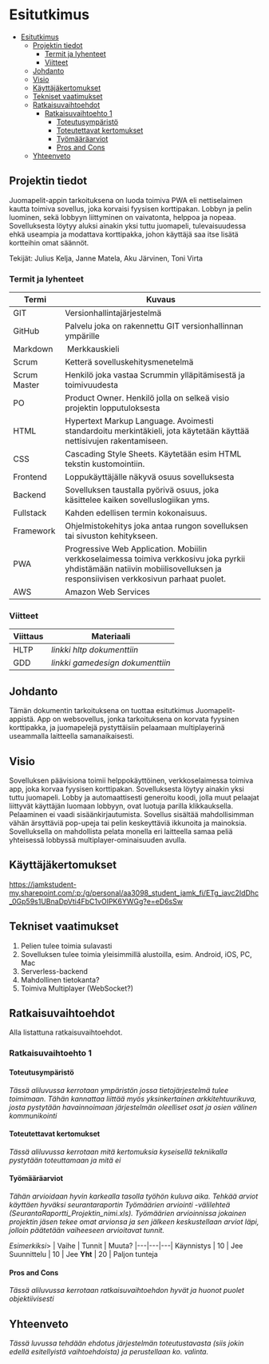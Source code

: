 # Esitutkimus

- [Esitutkimus](#esitutkimus)
  - [Projektin tiedot](#projektin-tiedot)
    - [Termit ja lyhenteet](#termit-ja-lyhenteet)
    - [Viitteet](#viitteet)
  - [Johdanto](#johdanto)
  - [Visio](#visio)
  - [Käyttäjäkertomukset](#k%C3%A4ytt%C3%A4j%C3%A4kertomukset)
  - [Tekniset vaatimukset](#tekniset-vaatimukset)
  - [Ratkaisuvaihtoehdot](#ratkaisuvaihtoehdot)
    - [Ratkaisuvaihtoehto 1](#ratkaisuvaihtoehto-1)
      - [Toteutusympäristö](#toteutusymp%C3%A4rist%C3%B6)
      - [Toteutettavat kertomukset](#toteutettavat-kertomukset)
      - [Työmääräarviot](#ty%C3%B6m%C3%A4%C3%A4r%C3%A4arviot)
      - [Pros and Cons](#pros-and-cons)
  - [Yhteenveto](#yhteenveto)

## Projektin tiedot

<Juomapelit-app>

Juomapelit-appin tarkoituksena on luoda toimiva PWA eli nettiselaimen kautta toimiva sovellus, joka korvaisi fyysisen korttipakan.
Lobbyn ja pelin luominen, sekä lobbyyn liittyminen on vaivatonta, helppoa ja nopeaa. Sovelluksesta löytyy aluksi ainakin yksi tuttu
juomapeli, tulevaisuudessa ehkä useampia ja modattava korttipakka, johon käyttäjä saa itse lisätä kortteihin omat säännöt.

Tekijät: Julius Kelja, Janne Matela, Aku Järvinen, Toni Virta

### Termit ja lyhenteet

| Termi        | Kuvaus                                                                                                                                                                      |
| ------------ | --------------------------------------------------------------------------------------------------------------------------------------------------------------------------- |
| GIT          | Versionhallintajärjestelmä                                                                                                                                                  |
| GitHub       | Palvelu joka on rakennettu GIT versionhallinnan ympärille                                                                                                                   |
| Markdown     |  Merkkauskieli                                                                                                                                                              |
| Scrum        | Ketterä sovelluskehitysmenetelmä                                                                                                                                            |
| Scrum Master | Henkilö joka vastaa Scrummin ylläpitämisestä ja toimivuudesta                                                                                                               |
| PO           | Product Owner. Henkilö jolla on selkeä visio projektin lopputuloksesta                                                                                                      |
| HTML         | Hypertext Markup Language. Avoimesti standardoitu merkintäkieli, jota käytetään käyttää nettisivujen rakentamiseen.                                                         |
| CSS          | Cascading Style Sheets. Käytetään esim HTML tekstin kustomointiin.                                                                                                          |
| Frontend     | Loppukäyttäjälle näkyvä osuus sovelluksesta                                                                                                                                 |
| Backend      | Sovelluksen taustalla pyörivä osuus, joka käsittelee kaiken sovelluslogiikan yms.                                                                                           |
| Fullstack    | Kahden edellisen termin kokonaisuus.                                                                                                                                        |
| Framework    | Ohjelmistokehitys joka antaa rungon sovelluksen tai sivuston kehitykseen.                                                                                                   |
| PWA          | Progressive Web Application. Mobiilin verkkoselaimessa toimiva verkkosivu joka pyrkii yhdistämään natiivin mobiilisovelluksen ja responsiivisen verkkosivun parhaat puolet. |
| AWS          | Amazon Web Services                                                                                                                                                         |

### Viitteet

| Viittaus | Materiaali                       |
| -------- | -------------------------------- |
| HLTP     | _linkki hltp dokumenttiin_       |
| GDD      | _linkki gamedesign dokumenttiin_ |

## Johdanto

Tämän dokumentin tarkoituksena on tuottaa esitutkimus Juomapelit-appistä. App on websovellus, jonka tarkoituksena on korvata fyysinen korttipakka, ja juomapelejä pystyttäisiin pelaamaan multiplayerinä useammalla laitteella samanaikaisesti.

## Visio

Sovelluksen päävisiona toimii helppokäyttöinen, verkkoselaimessa toimiva app, joka korvaa fyysisen korttipakan. Sovelluksesta löytyy ainakin yksi tuttu juomapeli. Lobby ja automaattisesti generoitu koodi, jolla muut pelaajat liittyvät käyttäjän luomaan lobbyyn, ovat luotuja parilla klikkauksella. Pelaaminen ei vaadi sisäänkirjautumista. Sovellus sisältää mahdollisimman vähän ärsyttäviä pop-upeja tai pelin keskeyttäviä ikkunoita ja mainoksia. Sovelluksella on mahdollista pelata monella eri laitteella samaa peliä yhteisessä lobbyssä multiplayer-ominaisuuden avulla.

## Käyttäjäkertomukset

https://jamkstudent-my.sharepoint.com/:p:/g/personal/aa3098_student_jamk_fi/ETg_iavc2IdDhc_0Gp59s1UBnaDpVti4FbC1vOIPK6YWGg?e=eD6sSw

## Tekniset vaatimukset

1. Pelien tulee toimia sulavasti
2. Sovelluksen tulee toimia yleisimmillä alustoilla, esim. Android, iOS, PC, Mac
3. Serverless-backend
4. Mahdollinen tietokanta?
5. Toimiva Multiplayer (WebSocket?)

## Ratkaisuvaihtoehdot

Alla listattuna ratkaisuvaihtoehdot.

### Ratkaisuvaihtoehto 1

#### Toteutusympäristö

_Tässä aliluvussa kerrotaan ympäristön jossa tietojärjestelmä tulee toimimaan. Tähän kannattaa liittää myös yksinkertainen arkkitehtuurikuva, josta pystytään havainnoimaan järjestelmän oleelliset osat ja osien välinen kommunikointi_

#### Toteutettavat kertomukset

_Tässä aliluvussa kerrotaan mitä kertomuksia kyseisellä tekniikalla pystytään toteuttamaan ja mitä ei_

#### Työmääräarviot

_Tähän arvioidaan hyvin karkealla tasolla työhön kuluva aika. Tehkää arviot käyttäen hyväksi seurantaraportin Työmäärien arviointi -välilehteä (SeurantaRaportti_Projektin_nimi.xls). Työmäärien arvioinnissa jokainen projektin jäsen tekee omat arvionsa ja sen jälkeen keskustellaan arviot läpi, jolloin päätetään vaiheeseen arvioitavat tunnit._

_Esimerkiksi_>
| Vaihe | Tunnit | Muuta?
|---|---|---|
Käynnistys | 10 | Jee
Suunnittelu | 10 | Jee
**Yht** | 20 | Paljon tunteja

#### Pros and Cons

_Tässä aliluvussa kerrotaan ratkaisuvaihtoehdon hyvät ja huonot puolet objektiivisesti_

## Yhteenveto

_Tässä luvussa tehdään ehdotus järjestelmän toteutustavasta (siis jokin edellä esitellyistä vaihtoehdoista) ja perustellaan ko. valinta._

